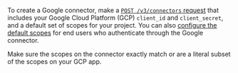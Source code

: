 To create a Google connector, make a [`POST /v3/connectors` request](https://developer.nylas.com/docs/api/v3/admin/#post-/v3/connectors) that includes your Google Cloud Platform (GCP) `client_id` and `client_secret`, and a default set of scopes for your project. You can also [configure the default scopes](https://developer.nylas.com/docs/v3/auth/#create-a-connector) for end users who authenticate through the Google connector.

Make sure the scopes on the connector exactly match or are a literal subset of the scopes on your GCP app.
